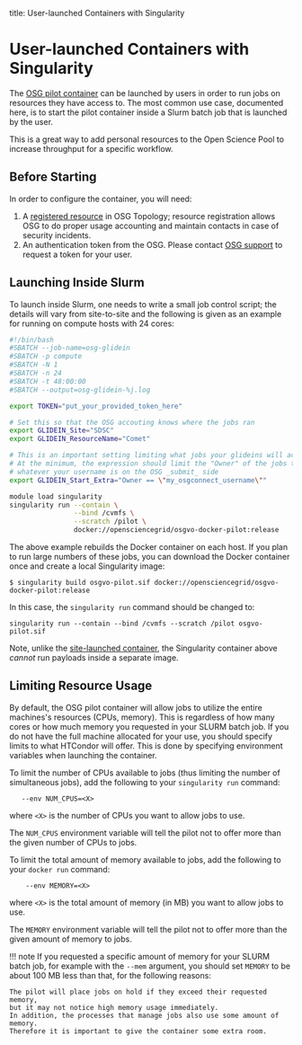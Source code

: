 title: User-launched Containers with Singularity

User-launched Containers with Singularity
=========================================

The [OSG pilot container](os-backfill-containers.md) can be launched by users in order to run jobs on resources they
have access to.
The most common use case, documented here, is to start the pilot container inside a Slurm batch job that is launched by
the user.

This is a great way to add personal resources to the Open Science Pool to increase throughput for a specific workflow.

Before Starting
---------------

In order to configure the container, you will need:

1. A [registered resource](../common/registration.md) in OSG Topology;
   resource registration allows OSG to do proper usage accounting and maintain contacts in case of security incidents.
2. An authentication token from the OSG.
   Please contact [OSG support](mailto:support@opensciencegrid.org) to request a token for your user.

Launching Inside Slurm
----------------------

To launch inside Slurm, one needs to write a small job control script; the details will vary from site-to-site and the
following is given as an example for running on compute hosts with 24 cores:

```bash
#!/bin/bash
#SBATCH --job-name=osg-glidein
#SBATCH -p compute
#SBATCH -N 1
#SBATCH -n 24
#SBATCH -t 48:00:00
#SBATCH --output=osg-glidein-%j.log

export TOKEN="put_your_provided_token_here"

# Set this so that the OSG accouting knows where the jobs ran
export GLIDEIN_Site="SDSC"
export GLIDEIN_ResourceName="Comet"

# This is an important setting limiting what jobs your glideins will accept.
# At the minimum, the expression should limit the "Owner" of the jobs to
# whatever your username is on the OSG _submit_ side
export GLIDEIN_Start_Extra="Owner == \"my_osgconnect_username\""

module load singularity
singularity run --contain \
                --bind /cvmfs \
                --scratch /pilot \
                docker://opensciencegrid/osgvo-docker-pilot:release
```

The above example rebuilds the Docker container on each host.
If you plan to run large numbers of these jobs, you can download the Docker container once and create a local
Singularity image:

```
$ singularity build osgvo-pilot.sif docker://opensciencegrid/osgvo-docker-pilot:release
```

In this case, the `singularity run` command should be changed to:

```
singularity run --contain --bind /cvmfs --scratch /pilot osgvo-pilot.sif
```

Note, unlike the [site-launched container](os-backfill-containers.md), the Singularity container above
_cannot_ run payloads inside a separate image.


Limiting Resource Usage
-----------------------

By default, the OSG pilot container will allow jobs to utilize the entire machines's resources (CPUs, memory).
This is regardless of how many cores or how much memory you requested in your SLURM batch job.
If you do not have the full machine allocated for your use, you should specify limits to what HTCondor will offer.
This is done by specifying environment variables when launching the container.

To limit the number of CPUs available to jobs (thus limiting the number of simultaneous jobs),
add the following to your `singularity run` command:

```
   --env NUM_CPUS=<X>
```

where `<X>` is the number of CPUs you want to allow jobs to use.

The `NUM_CPUS` environment variable will tell the pilot not to offer more than the given number of CPUs to jobs.

To limit the total amount of memory available to jobs, add the following to your `docker run` command:
```
    --env MEMORY=<X>
```

where `<X>` is the total amount of memory (in MB) you want to allow jobs to use.

The `MEMORY` environment variable will tell the pilot not to offer more than the given amount of memory to jobs.

!!! note
    If you requested a specific amount of memory for your SLURM batch job, for example with the `--mem` argument,
    you should set `MEMORY` to be about 100 MB less than that, for the following reasons:

    The pilot will place jobs on hold if they exceed their requested memory,
    but it may not notice high memory usage immediately.
    In addition, the processes that manage jobs also use some amount of memory.
    Therefore it is important to give the container some extra room.
